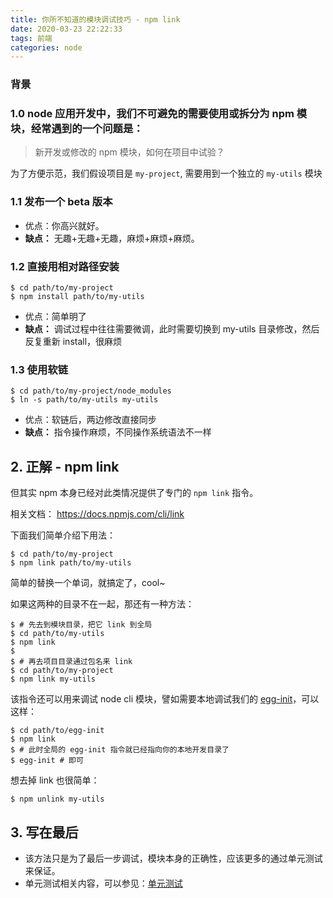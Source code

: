 ```yaml
---
title: 你所不知道的模块调试技巧 - npm link
date: 2020-03-23 22:22:33
tags: 前端
categories: node
---
```


### 背景

### 1.0 node 应用开发中，我们不可避免的需要使用或拆分为 npm 模块，经常遇到的一个问题是：

> 新开发或修改的 npm 模块，如何在项目中试验？

为了方便示范，我们假设项目是 `my-project`, 需要用到一个独立的 `my-utils` 模块

### 1.1 发布一个 beta 版本

- 优点：你高兴就好。
- **缺点：** 无趣+无趣+无趣，麻烦+麻烦+麻烦。

### 1.2 直接用相对路径安装

```shell
$ cd path/to/my-project
$ npm install path/to/my-utils
```

- 优点：简单明了
- **缺点：** 调试过程中往往需要微调，此时需要切换到 my-utils 目录修改，然后反复重新 install，很麻烦

### 1.3 使用软链

```shell
$ cd path/to/my-project/node_modules
$ ln -s path/to/my-utils my-utils
```

- 优点：软链后，两边修改直接同步
- **缺点：** 指令操作麻烦，不同操作系统语法不一样

## 2. 正解 - npm link

但其实 npm 本身已经对此类情况提供了专门的 `npm link` 指令。

相关文档： https://docs.npmjs.com/cli/link

下面我们简单介绍下用法：

```shell
$ cd path/to/my-project
$ npm link path/to/my-utils
```

简单的替换一个单词，就搞定了，cool~

如果这两种的目录不在一起，那还有一种方法：

```shell
$ # 先去到模块目录，把它 link 到全局
$ cd path/to/my-utils
$ npm link
$
$ # 再去项目目录通过包名来 link
$ cd path/to/my-project
$ npm link my-utils
```

该指令还可以用来调试 node cli 模块，譬如需要本地调试我们的 [egg-init](https://github.com/eggjs/egg-init)，可以这样：

```shell
$ cd path/to/egg-init
$ npm link
$ # 此时全局的 egg-init 指令就已经指向你的本地开发目录了
$ egg-init # 即可
```

想去掉 link 也很简单：

```shell
$ npm unlink my-utils
```

## 3. 写在最后

- 该方法只是为了最后一步调试，模块本身的正确性，应该更多的通过单元测试来保证。
- 单元测试相关内容，可以参见：[单元测试](https://eggjs.org/zh-cn/core/unittest.html)
